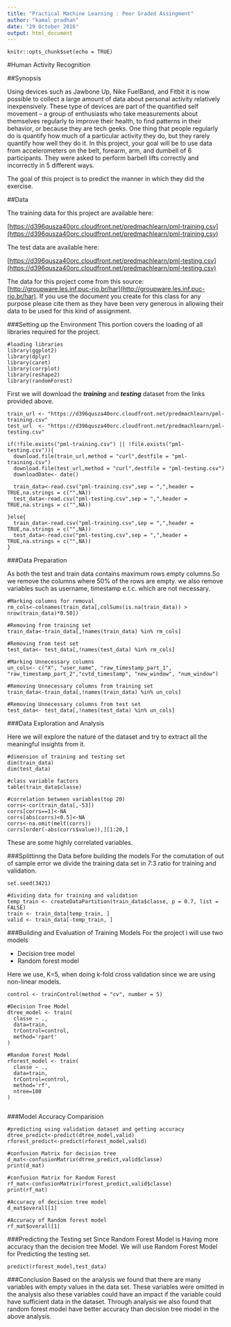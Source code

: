```yaml
---
title: "Practical Machine Learning : Peer Graded Assingment"
author: "kamal pradhan"
date: "29 October 2016"
output: html_document
---
```

```{r setup, include=FALSE}
knitr::opts_chunk$set(echo = TRUE)
```

#Human Activity Recognition

##Synopsis

Using devices such as Jawbone Up, Nike FuelBand, and Fitbit it is now possible to collect a large amount of data about personal activity relatively inexpensively. These type of devices are part of the quantified self movement – a group of enthusiasts who take measurements about themselves regularly to improve their health, to find patterns in their behavior, or because they are tech geeks. One thing that people regularly do is quantify how much of a particular activity they do, but they rarely quantify how well they do it. In this project, your goal will be to use data from accelerometers on the belt, forearm, arm, and dumbell of 6 participants. They were asked to perform barbell lifts correctly and incorrectly in 5 different ways.

The goal of this project is to predict the manner in which they did the exercise.

##Data

The training data for this project are available here:

[https://d396qusza40orc.cloudfront.net/predmachlearn/pml-training.csv](https://d396qusza40orc.cloudfront.net/predmachlearn/pml-training.csv)

The test data are available here:

[https://d396qusza40orc.cloudfront.net/predmachlearn/pml-testing.csv](https://d396qusza40orc.cloudfront.net/predmachlearn/pml-testing.csv)


The data for this project come from this source: [http://groupware.les.inf.puc-rio.br/har](http://groupware.les.inf.puc-rio.br/har). If you use the document you create for this class for any purpose please cite them as they have been very generous in allowing their data to be used for this kind of assignment.

###Setting up the Environment
This portion covers the loading of all libraries required for the project.
```{r p_setup, warning=FALSE, results="hide", message=FALSE}
#loading libraries
library(ggplot2)
library(dplyr)
library(caret)
library(corrplot)
library(reshape2)
library(randomForest)
```


First we will download the ***training*** and ***testing*** dataset from the links provided above. 
```{r g_data}
train_url <- "https://d396qusza40orc.cloudfront.net/predmachlearn/pml-training.csv"
test_url  <- "https://d396qusza40orc.cloudfront.net/predmachlearn/pml-testing.csv"

if(!file.exists("pml-training.csv") || !file.exists("pml-testing.csv")){
  download.file(train_url,method = "curl",destfile = "pml-training.csv")
  download.file(test_url,method = "curl",destfile = "pml-testing.csv")
  downloadDate<- date()
  
  train_data<-read.csv("pml-training.csv",sep = ",",header = TRUE,na.strings = c("",NA))
  test_data<-read.csv("pml-testing.csv",sep = ",",header = TRUE,na.strings = c("",NA))
 
}else{
  train_data<-read.csv("pml-training.csv",sep = ",",header = TRUE,na.strings = c("",NA))
  test_data<-read.csv("pml-testing.csv",sep = ",",header = TRUE,na.strings = c("",NA))
}

```

###Data Preparation

As both the test and train data contains maximum rows empty columns.So we remove the columns where 50% of the rows are empty. we also remove variables such as username, timestamp e.t.c. which are not necessary.

```{r d_prep}
#Marking columns for removal
rm_cols<-colnames(train_data[,colSums(is.na(train_data)) > nrow(train_data)*0.50])

#Removing from training set
train_data<-train_data[,!names(train_data) %in% rm_cols]

#Removing from test set
test_data<- test_data[,!names(test_data) %in% rm_cols]

#Marking Unnecessary columns
un_cols<- c("X", "user_name", "raw_timestamp_part_1", "raw_timestamp_part_2","cvtd_timestamp", "new_window", "num_window")

#Removing Unnecessary columns from training set
train_data<-train_data[,!names(train_data) %in% un_cols]

#Removing Unnecessary columns from test set
test_data<- test_data[,!names(test_data) %in% un_cols]
```

###Data Exploration and Analysis

Here we will explore the nature of the dataset and try to extract all the meaningful insights from it.

```{r d_explor}
#dimension of training and testing set
dim(train_data)
dim(test_data)

#class variable factors
table(train_data$classe)

#correlation between variables(top 20)
corrs<-cor(train_data[,-53])
corrs[corrs==1]<-NA
corrs[abs(corrs)<0.5]<-NA
corrs<-na.omit(melt(corrs))
corrs[order(-abs(corrs$value)),][1:20,]
```

These are some highly correlated variables.

###Splittinng the Data before building the models
For the comutation of out of sample error we divide the training data set in 7:3 ratio for training and validation.

```{r d_split}
set.seed(3421) 

#dividing data for training and validation
temp_train <- createDataPartition(train_data$classe, p = 0.7, list = FALSE)
train <- train_data[temp_train, ]
valid <- train_data[-temp_train, ]
```

###Building and Evaluation of Training Models
For the project i will use two models
 
 * Decision tree model
 * Random forest model
 
Here we use, K=5, when doing k-fold cross validation since we are using non-linear models.
```{r M_build, warning=FALSE, results="hide", message=FALSE}
control <- trainControl(method = "cv", number = 5)

#Decision Tree Model
dtree_model <- train(
  classe ~ ., 
  data=train,
  trControl=control,
  method='rpart'
)

#Random Forest Model
rforest_model <- train(
  classe ~ ., 
  data=train,
  trControl=control,
  method='rf',
  ntree=100
)


```

###Model Accuracy Comparision
```{r r_comp}
#predicting using validation dataset and getting accuracy
dtree_predict<-predict(dtree_model,valid)
rforest_predict<-predict(rforest_model,valid)

#confusion Matrix for decision tree
d_mat<-confusionMatrix(dtree_predict,valid$classe)
print(d_mat)

#confusion Matrix for Random Forest
rf_mat<-confusionMatrix(rforest_predict,valid$classe)
print(rf_mat)

#Accuracy of decision tree model
d_mat$overall[1]

#Accuracy of Random forest model
rf_mat$overall[1]

```

###Predicting the Testing set
Since Random Forest Model is Having more accuracy than the decision tree Model. We will use Random Forest Model for Predicting the testing set.
```{r p_data}
predict(rforest_model,test_data)
```

###Conclusion
Based on the analysis we found that there are many variables with empty values in the data set. These variables were omitted in the analysis also these variables could have an impact if the variable could have sufficient data in the dataset. Through analysis we also found that random forest model have better accuracy than decision tree model in the above analysis.